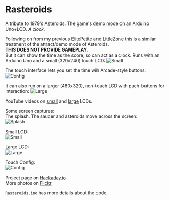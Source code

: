 # Rasteroids
A tribute to 1979's Asteroids. The game's demo mode on an Arduino Uno+LCD. *A clock.*

Following on from my previous [ElitePetite](https://github.com/funnypolynomial/ElitePetite) and [LittleZone](https://github.com/funnypolynomial/LittleZone) this is a similar treatment of the attract/demo mode of Asteroids.  
**THIS DOES NOT PROVIDE GAMEPLAY.**  
But it can show the time as the score, so can act as a clock.
Runs with an Arduino Uno and a small (320x240) touch LCD:
![Small](https://github.com/user-attachments/assets/79b7687c-61cf-4c37-b074-d80cce728b90)

The touch interface lets you set the time wih Arcade-style buttons:
![Config](https://github.com/user-attachments/assets/4841b806-7350-4aba-a07f-16c2f2780a88)

It can also run on a larger (480x320), non-touch LCD with puch-buttons for interaction:
![Large](https://github.com/user-attachments/assets/2d6e23f9-98e4-4df2-aec4-3e315d761f0a)

YouTube videos on [small](https://youtu.be/_VvzZ8f2Pik) and [large](https://youtu.be/OpeBNADCswE) LCDs.  

Some screen captures:  
The splash. The saucer and asteroids move across the screen:  
![Splash](https://github.com/user-attachments/assets/93220b54-74ea-4e29-851a-301f9055bf51)

Small LCD:  
![Small](https://github.com/user-attachments/assets/236b436b-28e6-4e83-ba4e-5c9f9922a5a2)

Large LCD:  
![Large](https://github.com/user-attachments/assets/734daa0b-ad14-470f-8ad4-f008f658b561)

Touch Config:  
![Config](https://github.com/user-attachments/assets/b93e705b-ec6f-4e62-80fb-0f48e117ca09)

Project page on [Hackaday.io](https://hackaday.io/project/202157-rasteroids)  
More photos on [Flickr](https://flic.kr/s/aHBqjBXp1h)

`Rasteroids.ino` has more details about the code.


